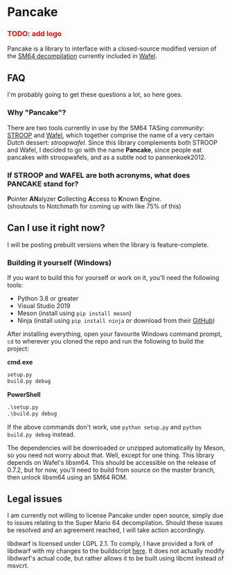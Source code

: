 # Pancake

<h3 style="color: red">TODO: add logo</h3>

Pancake is a library to interface with a closed-source modified version of the [SM64 decompilation](https://github.com/n64decomp/sm64) currently included in [Wafel](https://github.com/branpk/wafel).

## FAQ
I'm probably going to get these questions a lot, so here goes.
### Why "Pancake"?
There are two tools currently in use by the SM64 TASing community: 
[STROOP](https://github.com/SM64-TAS-ABC/STROOP) and 
[Wafel](https://github.com/branpk/wafel), which together comprise the name of a
very certain Dutch dessert: *stroopwafel*. Since this library complements both STROOP and Wafel, I decided to go with the name **Pancake**, since people eat pancakes with stroopwafels, and as a subtle nod to pannenkoek2012.
### If STROOP and WAFEL are both acronyms, what does PANCAKE stand for?
**P**ointer **AN**alyzer **C**ollecting **A**ccess to **K**nown **E**ngine.  
(shoutouts to Notchmath for coming up with like 75% of this)

## Can I use it right now?
I will be posting prebuilt versions when the library is feature-complete. 

### Building it yourself (Windows)
If you want to build this for yourself or work on it, you'll need the following tools:

- Python 3.8 or greater
- Visual Studio 2019
- Meson (install using `pip install meson`)
- Ninja (install using `pip install ninja` or download from their [GitHub](https://github.com/ninja-build/ninja/releases/tag/v1.10.2))

After installing everything, open your favourite Windows command prompt, `cd` to wherever you cloned the repo and run the following to build the project:

**cmd.exe**
```bat
setup.py
build.py debug
```
**PowerShell**
```ps
.\setup.py
.\build.py debug
```

If the above commands don't work, use `python setup.py` and `python build.py debug` instead.

The dependencies will be downloaded or unzipped automatically by Meson, so you need not worry about that. Well, except for one thing. This library depends on Wafel's libsm64. This should be accessible on the release of 0.7.2, but for now, you'll need to build from source on the master branch, then unlock libsm64 using an SM64 ROM.

## Legal issues
I am currently not willing to license Pancake under open source, simply due to issues relating to the Super Mario 64 decompilation. Should these issues be resolved and an agreement reached, I will take action accordingly.

libdwarf is licensed under LGPL 2.1. To comply, I have provided a fork of libdwarf with my changes to the buildscript [here](https://github.com/jgcodes2020/libdwarf-code/tree/choose-msvcrt). It does not actually modify libdwarf's actual code, but rather allows it to be built using libcmt instead of msvcrt.
